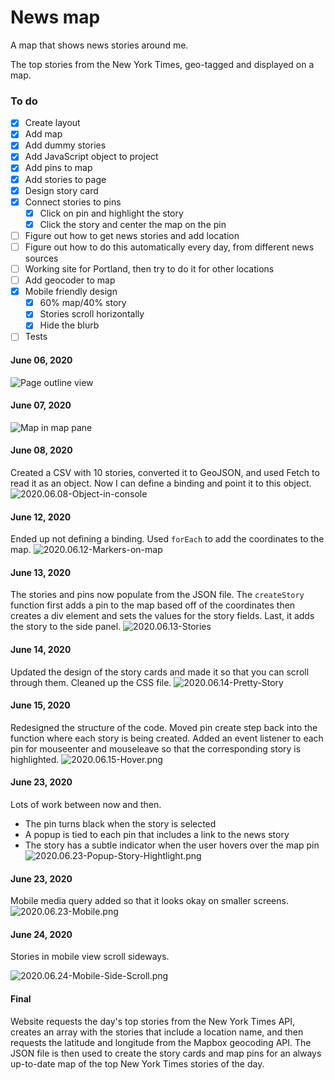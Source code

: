 # News map

A map that shows news stories around me.

The top stories from the New York Times, geo-tagged and displayed on a map.

### To do
- [x] Create layout
- [x] Add map
- [x] Add dummy stories
- [x] Add JavaScript object to project
- [x] Add pins to map
- [x] Add stories to page
- [x] Design story card
- [x] Connect stories to pins
    - [x] Click on pin and highlight the story
    - [x] Click the story and center the map on the pin
- [ ] Figure out how to get news stories and add location
- [ ] Figure out how to do this automatically every day, from different news sources
- [ ] Working site for Portland, then try to do it for other locations
- [ ] Add geocoder to map
- [x] Mobile friendly design
  - [x] 60% map/40% story
  - [x] Stories scroll horizontally
  - [x] Hide the blurb
- [ ] Tests

#### June 06, 2020
![Page outline view](./img/2020.06.06-Page-outline.png)

#### June 07, 2020
![Map in map pane](./img/2020.06.07-Map-in-map-pane.png)

#### June 08, 2020
Created a CSV with 10 stories, converted it to GeoJSON, and used Fetch to read it as an object. Now I can define a binding and point it to this object.
![2020.06.08-Object-in-console](./img/2020.06.08-Object-in-console.png)

#### June 12, 2020
Ended up not defining a binding. Used `forEach` to add the coordinates to the map.
![2020.06.12-Markers-on-map](./img/2020.06.12-Markers-on-map.png)

#### June 13, 2020
The stories and pins now populate from the JSON file. The `createStory` function first adds a pin to the map based off of the coordinates then creates a div element and sets the values for the story fields. Last, it adds the story to the side panel.
![2020.06.13-Stories](./img/2020.06.13-Stories.png)

#### June 14, 2020
Updated the design of the story cards and made it so that you can scroll through them. Cleaned up the CSS file.
![2020.06.14-Pretty-Story](./img/2020.06.14-Pretty-Story.png)

#### June 15, 2020
Redesigned the structure of the code. Moved pin create step back into the function where each story is being created. Added an event listener to each pin for mouseenter and mouseleave so that the corresponding story is highlighted.
![2020.06.15-Hover.png](./img/2020.06.15-Hover.png)

#### June 23, 2020
Lots of work between now and then.

- The pin turns black when the story is selected
- A popup is tied to each pin that includes a link to the news story
- The story has a subtle indicator when the user hovers over the map pin
![2020.06.23-Popup-Story-Hightlight.png](./img/2020.06.23-Popup-Story-Hightlight.png)

#### June 23, 2020
Mobile media query added so that it looks okay on smaller screens.
![2020.06.23-Mobile.png](./img/2020.06.23-Mobile.png)

#### June 24, 2020
Stories in mobile view scroll sideways.

![2020.06.24-Mobile-Side-Scroll.png](./img/2020.06.24-Mobile-Side-Scroll.png)

#### Final
Website requests the day's top stories from the New York Times API, creates an array with the stories that include a location name, and then requests the latitude and longitude from the Mapbox geocoding API. The JSON file is then used to create the story cards and map pins for an always up-to-date map of the top New York Times stories of the day.
